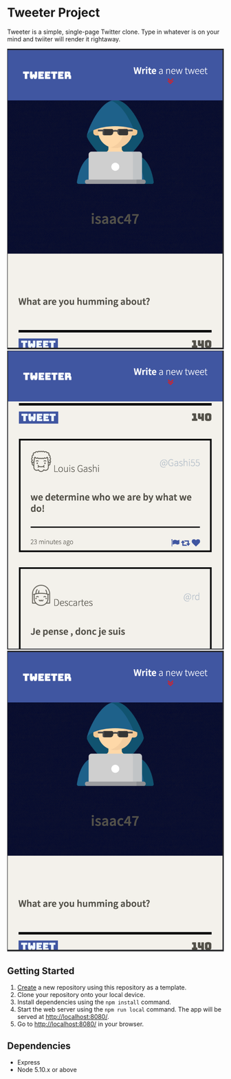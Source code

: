 # Tweeter Project

Tweeter is a simple, single-page Twitter clone. Type in whatever is on your mind and twiiter will render it rightaway.

!["Home page for mobile and tablets "](https://github.com/nati047/tweeter/blob/master/docs/twter%201.png?raw=true)
!["Posted Tweets "](https://github.com/nati047/tweeter/blob/master/docs/twtr2.png?raw=true)
!["Tweeter for desktop "](https://github.com/nati047/tweeter/blob/master/docs/twter%201.png?raw=true)



## Getting Started

1. [Create](https://docs.github.com/en/repositories/creating-and-managing-repositories/creating-a-repository-from-a-template) a new repository using this repository as a template.
2. Clone your repository onto your local device.
3. Install dependencies using the `npm install` command.
3. Start the web server using the `npm run local` command. The app will be served at <http://localhost:8080/>.
4. Go to <http://localhost:8080/> in your browser.

## Dependencies

- Express
- Node 5.10.x or above
